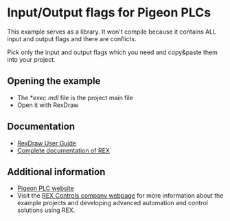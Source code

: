 Input/Output flags for Pigeon PLCs
==================================

This example serves as a library. It won't compile because it contains ALL 
input and output flags and there are conflicts.

Pick only the input and output flags which you need and copy&paste them into 
your project.

## Opening the example ##
- The **exec.mdl* file is the project main file
- Open it with RexDraw

## Documentation ##

- [RexDraw User Guide](https://www.rexcontrols.com/media/2.50.5/doc/ENGLISH/MANUALS/RexDraw/RexDraw_ENG.html)
- [Complete documentation of REX](http://www.rexcontrols.com/documentation-and-support)

## Additional information ##

- [Pigeon PLC website](http://pigeoncomputers.com/)
- Visit the [REX Controls company webpage](http://www.rexcontrols.com) 
for more information about the example projects and developing advanced 
automation and control solutions using REX.